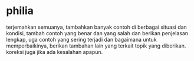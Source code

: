 # philia

terjemahkan semuanya, tambahkan banyak contoh di berbagai situasi dan kondisi, tambah contoh yang benar dan yang salah dan berikan penjelasan lengkap, uga contoh yang sering terjadi dan bagaimana untuk memperbaikinya, berikan tambahan lain yang terkait topik yang diberikan. koreksi juga jika ada kesalahan apapun.
